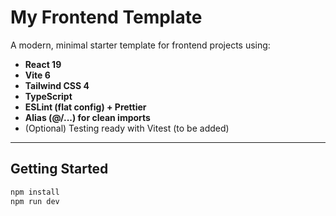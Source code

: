 # My Frontend Template

A modern, minimal starter template for frontend projects using:

- **React 19**
- **Vite 6**
- **Tailwind CSS 4**
- **TypeScript**
- **ESLint (flat config) + Prettier**
- **Alias (@/...) for clean imports**
- (Optional) Testing ready with Vitest (to be added)

---

## Getting Started

```bash
npm install
npm run dev
```
